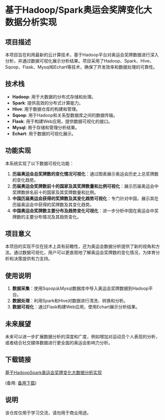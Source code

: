 # 基于Hadoop/Spark奥运会奖牌变化大数据分析实现

## 项目描述

本项目旨在利用最新的云计算技术，基于Hadoop平台对奥运会奖牌数据进行深入分析，并通过数据可视化展示分析结果。项目采用了Hadoop、Spark、Hive、Sqoop、Flask、Mysql和Echart等技术，确保了开发效率和数据处理的可靠性。

## 技术栈

- **Hadoop**: 用于大数据的分布式存储和处理。
- **Spark**: 提供高效的分布式计算能力。
- **Hive**: 用于数据仓库的构建和管理。
- **Sqoop**: 用于Hadoop和关系型数据库之间的数据传输。
- **Flask**: 用于构建Web应用，提供数据可视化的接口。
- **Mysql**: 用于存储和管理分析结果。
- **Echart**: 用于数据的可视化展示。

## 功能实现

本系统实现了以下数据可视化功能：

1. **历届奥运会总奖牌数的变化情况可视化**：通过图表展示奥运会历史上总奖牌数的变化趋势。
2. **历届奥运会奖牌数前十的国家及其奖牌数量和比例可视化**：展示历届奥运会中奖牌数排名前十的国家及其奖牌数量和比例。
3. **中国历届奥运会获得的奖牌数及其变化趋势可视化**：专门针对中国，展示其在历届奥运会中获得的奖牌数及其变化趋势。
4. **中国奥运会奖牌数主要分布及趋势变化可视化**：进一步分析中国在奥运会中奖牌数的主要分布情况及其趋势变化。

## 项目意义

本项目的实现不仅在技术上具有前瞻性，还为奥运会数据分析提供了新的视角和方法。通过数据可视化，用户可以更直观地了解奥运会奖牌数的变化情况，为体育分析和决策提供有力支持。

## 使用说明

1. **数据采集**：使用Sqoop从Mysql数据库中导入奥运会奖牌数据到Hadoop平台。
2. **数据处理**：利用Spark和Hive对数据进行清洗、转换和分析。
3. **数据可视化**：通过Flask构建Web应用，使用Echart展示分析结果。

## 未来展望

未来可以进一步扩展数据分析的深度和广度，例如增加对运动员个人表现的分析，或者结合社交媒体数据进行更全面的奥运会影响力分析。

## 下载链接
[基于HadoopSpark奥运会奖牌变化大数据分析实现](https://pan.quark.cn/s/310fc3a6adae) 

(备用: [备用下载](https://pan.baidu.com/s/1oavnQDt_Gw-MOfCDoEKCag?pwd=1234))

## 说明

该仓库仅用于学习交流，请勿用于商业用途。
